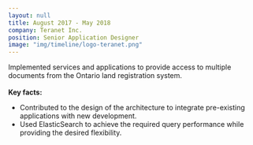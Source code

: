 ```yaml
---
layout: null
title: August 2017 - May 2018
company: Teranet Inc.
position: Senior Application Designer
image: "img/timeline/logo-teranet.png"
---
```

Implemented services and applications to provide access to
multiple documents from the Ontario land registration system.
<br/><br/>
**Key facts:**
- Contributed to the design of the architecture to integrate pre-existing applications with new development. 
- Used ElasticSearch to achieve the required query performance while providing the desired flexibility.
